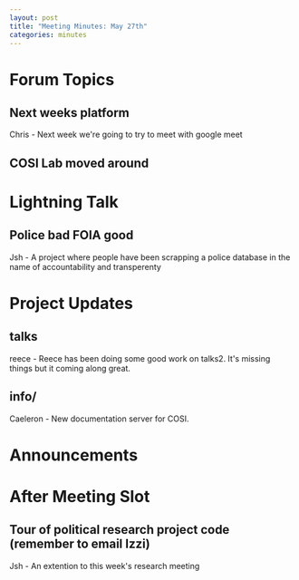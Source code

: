 ```yaml
---
layout: post
title: "Meeting Minutes: May 27th"
categories: minutes
---
```


# Forum Topics

## Next weeks platform

Chris - Next week we're going to try to meet with google meet

## COSI Lab moved around

# Lightning Talk

## Police bad FOIA good

Jsh - A project where people have been scrapping a police database in the name of accountability and transperenty

# Project Updates

## talks

reece - Reece has been doing some good work on talks2. It's missing things but it coming along great.

## info/

Caeleron - New documentation server for COSI.

# Announcements

# After Meeting Slot

## Tour of political research project code (remember to email Izzi)

Jsh - An extention to this week's research meeting


